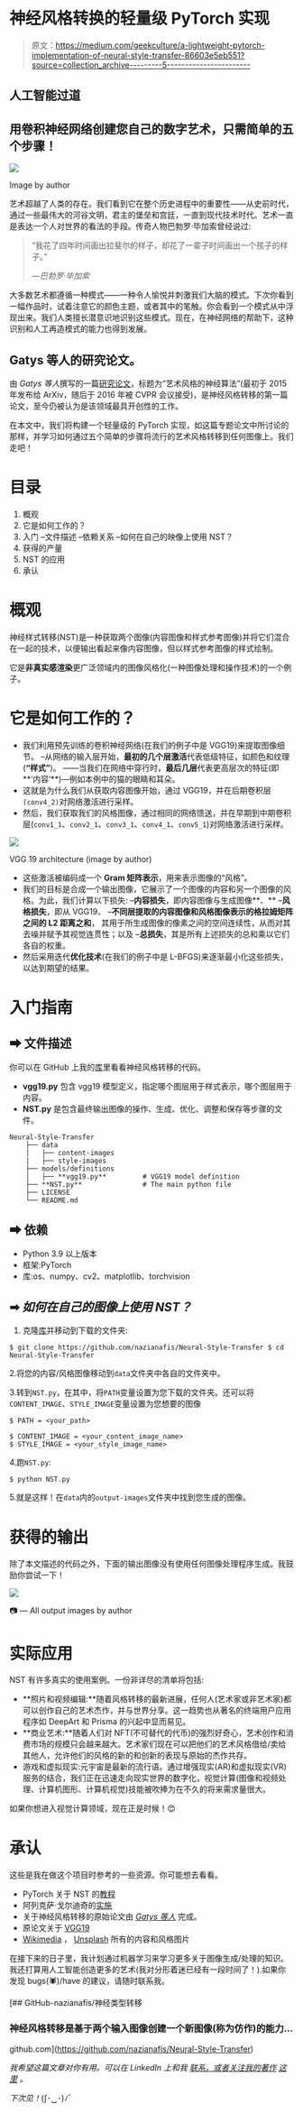 # 神经风格转换的轻量级 PyTorch 实现

> 原文：<https://medium.com/geekculture/a-lightweight-pytorch-implementation-of-neural-style-transfer-86603e5eb551?source=collection_archive---------5----------------------->

## 人工智能过道

## 用卷积神经网络创建您自己的数字艺术，只需简单的五个步骤！

![](img/aa6d8f7505d424a1c6b421e3d138c289.png)

Image by author

艺术超越了人类的存在。我们看到它在整个历史进程中的重要性——从史前时代，通过一些最伟大的河谷文明，君主的堡垒和宫廷，一直到现代技术时代。艺术一直是表达一个人对世界的看法的手段。传奇人物巴勃罗·毕加索曾经说过:

> “我花了四年时间画出拉斐尔的样子，却花了一辈子时间画出一个孩子的样子。”
> 
> *—巴勃罗·毕加索*

大多数艺术都遵循一种模式——一种令人愉悦并刺激我们大脑的模式。下次你看到一幅作品时，试着注意它的颜色主题，或者其中的笔触。你会看到一个模式从中浮现出来。我们人类擅长潜意识地识别这些模式。现在，在神经网络的帮助下，这种识别和人工再造模式的能力也得到发展。

## Gatys 等人的研究论文。

由 *Gatys 等人*撰写的一篇[研究论文](https://arxiv.org/abs/1508.06576)，标题为“艺术风格的神经算法”(最初于 2015 年发布给 ArXiv，随后于 2016 年被 CVPR 会议接受)，是神经风格转移的第一篇论文，至今仍被认为是该领域最具开创性的工作。

在本文中，我们将构建一个轻量级的 PyTorch 实现，如这篇专题论文中所讨论的那样，并学习如何通过五个简单的步骤将流行的艺术风格转移到任何图像上。我们走吧！

# 目录

1.  概观
2.  它是如何工作的？
3.  入门
    –文件描述
    –依赖关系
    –如何在自己的映像上使用 NST？
4.  获得的产量
5.  NST 的应用
6.  承认

# 概观

神经样式转移(NST)是一种获取两个图像(内容图像和样式参考图像)并将它们混合在一起的技术，以便输出看起来像内容图像，但以样式参考图像的样式绘制。

它是**非真实感渲染**更广泛领域内的图像风格化(一种图像处理和操作技术)的一个例子。

# 它是如何工作的？

*   我们利用预先训练的卷积神经网络(在我们的例子中是 VGG19)来提取图像细节。
    –从网络的输入层开始，**最初的几个层激活**代表低级特征，如颜色和纹理(**“样式”**)。
    ——当我们在网络中穿行时，**最后几层**代表更高层次的特征(即**‘内容’**)—例如本例中的猫的眼睛和耳朵。
*   这就是为什么我们从获取内容图像开始，通过 VGG19，并在后期卷积层`(conv4_2)`对网络激活进行采样。
*   然后，我们获取我们的风格图像，通过相同的网络馈送，并在早期到中期卷积层(`conv1_1`、`conv2_1`、`conv3_1`、`conv4_1`、`conv5_1`)对网络激活进行采样。

![](img/585e5c09388dd659df0ff73c227ab80e.png)

VGG 19 architecture (image by author)

*   这些激活被编码成一个 **Gram 矩阵表示**，用来表示图像的“风格”。
*   我们的目标是合成一个输出图像，它展示了一个图像的内容和另一个图像的风格。为此，我们计算以下损失:
    –**内容损失**，即内容图像与生成图像**、** –**风格损失**，即从 VGG19、
    –**不同层提取的内容图像和风格图像表示的格拉姆矩阵之间的 L2 距离之和**， 其用于所生成图像的像素之间的空间连续性，从而对其去噪并赋予其视觉连贯性；以及
    –**总损失**，其是所有上述损失的总和乘以它们各自的权重。
*   然后采用迭代**优化技术**(在我们的例子中是 L-BFGS)来逐渐最小化这些损失，以达到期望的结果。

# 入门指南

## ➡ **文件描述**

你可以在 GitHub 上我的[库](https://github.com/nazianafis/Neural-Style-Transfer)里看看神经风格转移的代码。

*   **vgg19.py** 包含 vgg19 模型定义，指定哪个图层用于样式表示，哪个图层用于内容。
*   **NST.py** 是包含最终输出图像的操作、生成、优化、调整和保存等步骤的文件。

```
Neural-Style-Transfer
    ├── data
    |   ├── content-images
    |   ├── style-images
    ├── models/definitions     
    │   ├── **vgg19.py**         # VGG19 model definition
    ├── **NST.py**               # The main python file
    ├── LICENSE
    └── README.md
```

## ➡ **依赖**

*   Python 3.9 以上版本
*   框架:PyTorch
*   库:os、numpy、cv2、matplotlib、torchvision

## ➡ *如何在自己的图像上使用 NST？*

1.  克隆[库](https://github.com/nazianafis/Neural-Style-Transfer)并移动到下载的文件夹:

```
$ git clone https://github.com/nazianafis/Neural-Style-Transfer $ cd Neural-Style-Transfer
```

2.将您的内容/风格图像移动到`data`文件夹中各自的文件夹中。

3.转到`NST.py`，在其中，将`PATH`变量设置为您下载的文件夹。还可以将`CONTENT_IMAGE`、`STYLE_IMAGE`变量设置为您想要的图像

```
$ PATH = <your_path>

$ CONTENT_IMAGE = <your_content_image_name>
$ STYLE_IMAGE = <your_style_image_name>
```

4.跑`NST.py`:

```
$ python NST.py
```

5.就是这样！在`data`内的`output-images`文件夹中找到您生成的图像。

# **获得的输出**

除了本文描述的代码之外，下面的输出图像没有使用任何图像处理程序生成。我鼓励你尝试一下！

![](img/1970be1c9d2068f10a376e0235b53130.png)

📷 — All output images by author

# 实际应用

NST 有许多真实的使用案例。一份非详尽的清单将包括:

*   **照片和视频编辑:**随着风格转移的最新进展，任何人(艺术家或非艺术家)都可以创作自己的艺术杰作，并与世界分享。这一趋势也从著名的终端用户应用程序如 DeepArt 和 Prisma 的兴起中显而易见。
*   **商业艺术:**随着人们对 NFT(不可替代的代币)的强烈好奇心，艺术创作和消费市场的规模只会越来越大。艺术家们现在可以把他们的艺术风格借给/卖给其他人，允许他们的风格的新的和创新的表现与原始的杰作共存。
*   游戏和虚拟现实:元宇宙是最新的流行语。通过增强现实(AR)和虚拟现实(VR)服务的结合，我们正在迅速走向现实世界的数字化，视觉计算(图像和视频处理、计算机图形、计算机视觉)技能被吹捧为在不久的将来需求量很大。

如果你想进入视觉计算领域，现在正是时候！😊

# 承认

这些是我在做这个项目时参考的一些资源。你可能想去看看。

*   PyTorch 关于 NST 的[教程](https://pytorch.org/tutorials/advanced/neural_style_tutorial.html)
*   阿列克萨·戈尔迪奇的[实施](https://github.com/gordicaleksa/pytorch-neural-style-transfer)
*   关于神经风格转移的原始论文由 [*Gatys 等人*](https://www.cv-foundation.org/openaccess/content_cvpr_2016/papers/Gatys_Image_Style_Transfer_CVPR_2016_paper.pdf) 完成。
*   原论文关于 [VGG19](https://arxiv.org/abs/1409.1556)
*   [Wikimedia](https://commons.wikimedia.org/wiki/Category:Images) ， [Unsplash](https://unsplash.com/) 所有的内容和风格图片

在接下来的日子里，我计划通过机器学习来学习更多关于图像生成/处理的知识。我还打算用人工智能创造更多的艺术(我对分形着迷已经有一段时间了！).如果你发现 bugs(🕷)/have 的建议，请随时联系我。

[](https://github.com/nazianafis/Neural-Style-Transfer) [## GitHub-nazianafis/神经类型转移

### 神经风格转移是基于两个输入图像创建一个新图像(称为仿作)的能力…

github.com](https://github.com/nazianafis/Neural-Style-Transfer) 

*我希望这篇文章对你有用。可以在 LinkedIn* *上和我* [*联系，或者关注我的著作*](http://linkedin.com/in/nazianafis) [*这里*](https://nazianafis.medium.com/) *。*

*下次见！*(∫･‿･)ﾉ゛